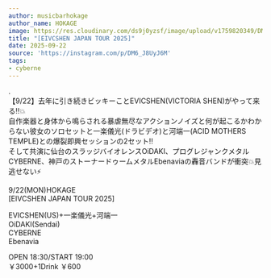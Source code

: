 ```yaml
---
author: musicbarhokage
author_name: HOKAGE
image: https://res.cloudinary.com/ds9j0yzsf/image/upload/v1759820349/DM6_J8UyJ6M.jpg
title: "[EIVCSHEN JAPAN TOUR 2025]"
date: 2025-09-22
source: 'https://instagram.com/p/DM6_J8UyJ6M'
tags:
- cyberne
---
```

.<br>
【9/22】去年に引き続きビッキーことEVICSHEN(VICTORIA SHEN)がやって来る‼️💥<br>
自作楽器と身体から鳴らされる暴虐無尽なアクションノイズと何が起こるかわからない彼女のソロセットと一楽儀光(ドラビデオ)と河端一(ACID MOTHERS TEMPLE)との爆裂即興セッションの2セット‼️<br>
そして共演に仙台のスラッジバイオレンスOiDAKI、プログレジャンクメタルCYBERNE、神戸のストーナードゥームメタルEbenaviaの轟音バンドが衝突💥見逃せない⚡️

9/22(MON)HOKAGE<br>
[EIVCSHEN JAPAN TOUR 2025]

EVICSHEN(US)+一楽儀光+河端一<br>
OiDAKI(Sendai)<br>
CYBERNE<br>
Ebenavia

OPEN 18:30/START 19:00<br>
￥3000+1Drink ￥600